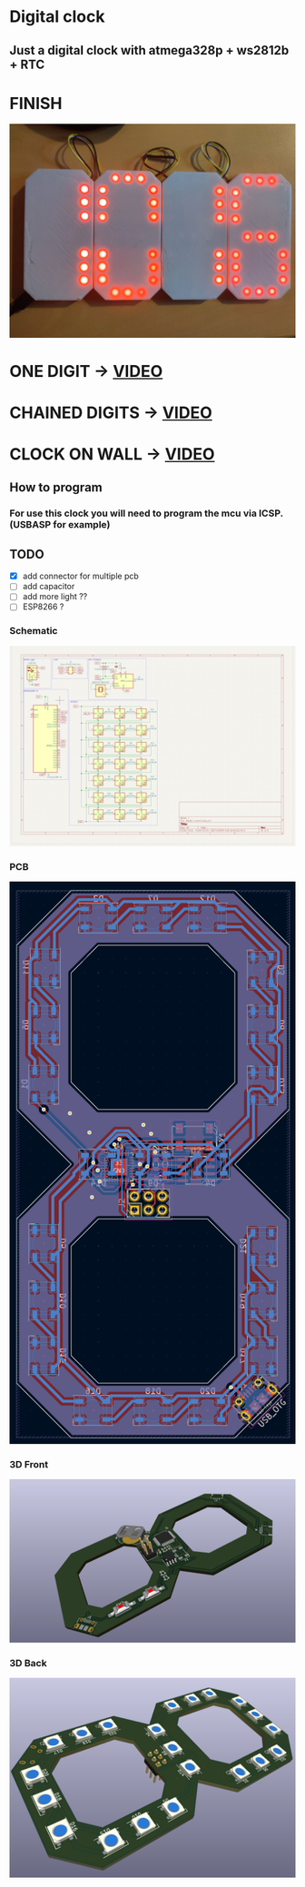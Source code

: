 # Digital clock

## Just a digital clock with atmega328p + ws2812b + RTC

# FINISH

![Schematic](https://github.com/rmingon/digital-clock/blob/main/finish.jpg?raw=true)

# ONE DIGIT -> [VIDEO](https://www.youtube.com/shorts/d32lipOYpTA)

# CHAINED DIGITS -> [VIDEO](https://www.youtube.com/shorts/P1QIr2BeblI)

# CLOCK ON WALL -> [VIDEO](https://www.youtube.com/shorts/ad-uJUUdQWM)

## How to program
### For use this clock you will need to program the mcu via ICSP. (USBASP for example)

## TODO 
- [x] add connector for multiple pcb
- [ ] add capacitor
- [ ] add more light ??
- [ ] ESP8266 ?

### Schematic

![Schematic](https://github.com/rmingon/digital-clock/blob/main/schematic.png?raw=true)

### PCB

![Schematic](https://github.com/rmingon/digital-clock/blob/main/pcb.png?raw=true)

### 3D Front

![Schematic](https://github.com/rmingon/digital-clock/blob/main/3d_f.png?raw=true)

### 3D Back

![Schematic](https://github.com/rmingon/digital-clock/blob/main/3d_b.png?raw=true)
